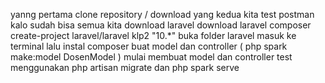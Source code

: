 yanng pertama clone repository / download
yang kedua kita test postman
kalo sudah bisa semua kita download laravel
download laravel composer create-project laravel/laravel klp2 "10.*"
buka folder laravel
masuk ke terminal lalu instal composer
buat model dan controller ( php spark make:model DosenModel )
mulai membuat model dan controller
test menggunakan php artisan migrate dan php spark serve
